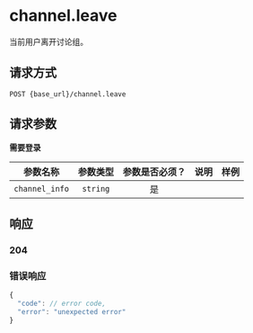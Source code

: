 # channel.leave

当前用户离开讨论组。

## 请求方式

```
POST {base_url}/channel.leave
```

## 请求参数

**需要登录**

| 参数名称 | 参数类型 | 参数是否必须？ | 说明 | 样例 |
|:--------:|:--------:|:--------------:|------|------|
| `channel_info` | `string` | 是 |  |  |

## 响应

### 204
### 错误响应

```javascript
{
  "code": // error code,
  "error": "unexpected error"
}
```

<!-- generated by gen_doc.js -->
